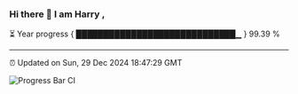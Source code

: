 ### Hi there 👋 I am Harry , 

⏳ Year progress { █████████████████████████████▁ } 99.39 %

---

⏰ Updated on Sun, 29 Dec 2024 18:47:29 GMT

![Progress Bar CI](https://github.com/duykhang68/duykhang68/workflows/Progress%20Bar%20CI/badge.svg)
